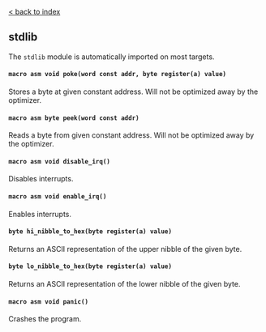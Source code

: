 [< back to index](../doc_index.md)

## stdlib

The `stdlib` module is automatically imported on most targets.

#### `macro asm void poke(word const addr, byte register(a) value)`

Stores a byte at given constant address. Will not be optimized away by the optimizer.

#### `macro asm byte peek(word const addr)`

Reads a byte from given constant address. Will not be optimized away by the optimizer.

#### `macro asm void disable_irq()`

Disables interrupts.

#### `macro asm void enable_irq()`

Enables interrupts.

#### `byte hi_nibble_to_hex(byte register(a) value)`

Returns an ASCII representation of the upper nibble of the given byte.

#### `byte lo_nibble_to_hex(byte register(a) value)`

Returns an ASCII representation of the lower nibble of the given byte.

#### `macro asm void panic()`

Crashes the program.
